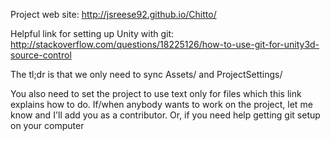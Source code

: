 Project web site: http://jsreese92.github.io/Chitto/

Helpful link for setting up Unity with git: http://stackoverflow.com/questions/18225126/how-to-use-git-for-unity3d-source-control

The tl;dr is that we only need to sync Assets/ and ProjectSettings/

You also need to set the project to use text only for files which this link explains how to do. If/when anybody wants to work on the project, let me know and I'll add you as a contributor. Or, if you need help getting git setup on your computer
